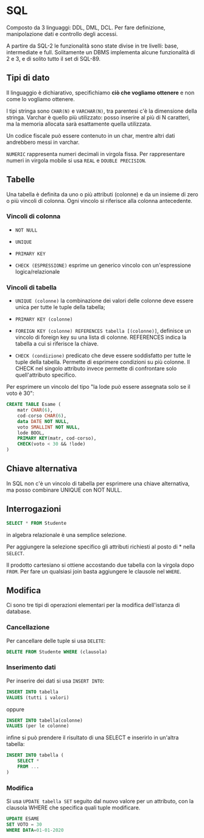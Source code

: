 # SQL

Composto da 3 linguaggi: DDL, DML, DCL. Per fare definizione, manipolazione dati e controllo degli accessi.

A partire da SQL-2 le funzionalità sono state divise in tre livelli: base, intermediate e full. Solitamente un DBMS
implementa alcune funzionalità di 2 e 3, e di solito tutto il set di SQL-89.

## Tipi di dato

Il linguaggio è dichiarativo, specifichiamo **ciò che vogliamo ottenere** e non come lo vogliamo ottenere.

I tipi stringa sono `CHAR(N)` e `VARCHAR(N)`, tra parentesi c'è la dimensione della stringa. Varchar è quello più
utilizzato: posso inserire al più di N caratteri, ma la memoria allocata sarà esattamente quella utilizzata.

Un codice fiscale può essere contenuto in un char, mentre altri dati andrebbero messi in varchar.

`NUMERIC` rappresenta numeri decimali in virgola fissa. Per rappresentare numeri in virgola mobile si usa `REAL` e
`DOUBLE PRECISION`.

## Tabelle

Una tabella è definita da uno o più attributi (colonne) e da un insieme di zero o più vincoli di colonna.
Ogni vincolo si riferisce alla colonna antecedente.

### Vincoli di colonna

- `NOT NULL`

- `UNIQUE`

- `PRIMARY KEY`

- `CHECK (ESPRESSIONE)` esprime un generico vincolo con un'espressione logica/relazionale

### Vincoli di tabella

- `UNIQUE (colonne)` la combinazione dei valori delle colonne deve essere unica per tutte le tuple della tabella;

- `PRIMARY KEY (colonne)`

- `FOREIGN KEY (colonne) REFERENCES tabella [(colonne)]`, definisce un vincolo di foreign key su una lista di colonne.
    REFERENCES indica la tabella a cui si riferisce la chiave.

- `CHECK (condizione)` predicato che deve essere soddisfatto per tutte le tuple della tabella. Permette di esprimere
    condizioni su più colonne. Il CHECK nel singolo attributo invece permette di confrontare solo quell'attributo specifico.

Per esprimere un vincolo del tipo "la lode può essere assegnata solo se il voto è 30":

```sql
CREATE TABLE Esame (
    matr CHAR(6),
    cod-corso CHAR(6),
    data DATE NOT NULL,
    voto SMALLINT NOT NULL,
    lode BOOL,
    PRIMARY KEY(matr, cod-corso),
    CHECK(voto < 30 && !lode)
)
```

## Chiave alternativa

In SQL non c'è un vincolo di tabella per esprimere una chiave alternativa, ma posso combinare UNIQUE con NOT NULL.

## Interrogazioni

```sql
SELECT * FROM Studente
```

in algebra relazionale è una semplice selezione.

Per aggiungere la selezione specifico gli attributi richiesti al posto di * nella `SELECT`.

Il prodotto cartesiano si ottiene accostando due tabella con la virgola dopo `FROM`. Per fare un qualsiasi
join basta aggiungere le clausole nel `WHERE`.

## Modifica

Ci sono tre tipi di operazioni elementari per la modifica dell'istanza di database.

### Cancellazione

Per cancellare delle tuple si usa `DELETE`:

```sql
DELETE FROM Studente WHERE (clausola)
```

### Inserimento dati

Per inserire dei dati si usa `INSERT INTO`:

```sql
INSERT INTO tabella
VALUES (tutti i valori)
```

oppure

```sql
INSERT INTO tabella(colonne)
VALUES (per le colonne)
```

infine si può prendere il risultato di una SELECT e inserirlo in un'altra tabella:

```sql
INSERT INTO tabella (
    SELECT *
    FROM ...
)
```

### Modifica

Si usa `UPDATE tabella SET` seguito dal nuovo valore per un attributo, con la clausola WHERE che specifica
quali tuple modificare.

```sql
UPDATE ESAME
SET VOTO = 30
WHERE DATA=01-01-2020
```
